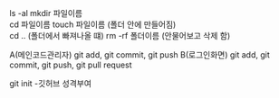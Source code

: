 ls -al 
mkdir 파일이름  
cd 파일이름
touch 파일이름 (폴더 안에 만들어짐)  
cd .. (폴더에서 빠져나올 떄) 
rm -rf 폴더이름 (안물어보고 삭제 함) 

A(메인코드관리자) git add, git commit, git push 
B(로그인화면) git add, git commit, git push, git pull request 

git init -깃허브 성격부여 
